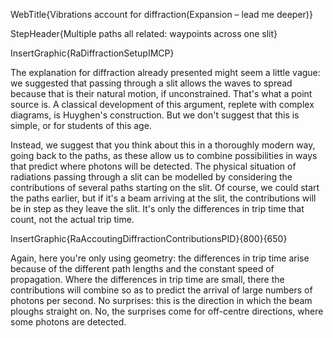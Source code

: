 WebTitle{Vibrations account for diffraction(Expansion &ndash; lead me deeper)}

StepHeader{Multiple paths all related: waypoints across one slit}

InsertGraphic{RaDiffractionSetupIMCP}

The explanation for diffraction already presented might seem a little vague: we suggested that passing through a slit allows the waves to spread because that is their natural motion, if unconstrained. That's what a point source is. A classical development of this argument, replete with complex diagrams, is Huyghen's construction. But we don't suggest that this is simple, or for students of this age.

Instead, we suggest that you think about this in a thoroughly modern way, going back to the paths, as these allow us to combine possibilities in ways that predict where photons will be detected. The physical situation of radiations passing through a slit can be modelled by considering the contributions of several paths starting on the slit. Of course, we could start the paths earlier, but if it's a beam arriving at the slit, the contributions will be in step as they leave the slit. It's only the differences in trip time that count, not the actual trip time.

InsertGraphic{RaAccoutingDiffractionContributionsPID}{800}{650}

Again, here you're only using geometry: the differences in trip time arise because of the different path lengths and the constant speed of propagation. Where the differences in trip time are small, there the contributions will combine so as to predict the arrival of large numbers of photons per second. No surprises: this is the direction in which the beam ploughs straight on. No, the surprises come for off-centre directions, where some photons are detected.


